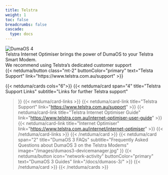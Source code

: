 ```yaml
---
title: Telstra
weight: 1
toc: false
breadcrumbs: false
cascade:
  type: docs
---
```


<div class="flex gap-8 mt-4 mb-16">
  <div class="flex-1 basis-1/5 bg-telstra">
    <img src="/images/telstra-render.png" class="m-0 " alt="DumaOS 4">
  </div>
  <div class="flex-1 flex flex-col gap-2">
    <div>Telstra Internet Optimiser brings the power of DumaOS to your Telstra Smart Modem.</div>
    <div>We recommend using Telstra’s dedicated customer support</div>
    {{< netduma/button class="mt-2" buttonColor="primary" text="Telsta Support" link="https://www.telstra.com.au/support" >}}
  </div>
</div>

{{< netduma/cards cols="6">}}
  {{< netduma/card
    span="4"
    title="Telstra Support Links" 
    subtitle="Links for further Telstra support" 
  >}}
    {{< netduma/card-links >}}
      {{< netduma/card-link title="Telstra Support" link="https://www.telstra.com.au/support" >}}
      {{< netduma/card-link title="Telstra Internet Optimiser Guide" link="https://www.telstra.com.au/internet-optimiser-user-guide" >}}
      {{< netduma/card-link title="Internet Optimiser" link="https://www.telstra.com.au/internet/internet-optimiser" >}}
    {{< /netduma/card-links >}}
  {{< /netduma/card >}}
  {{< netduma/card
    span="2" 
    title="DumaOS 3 FAQs" 
    subtitle="Frequently Asked Questions about DumaOS 3 on the Telstra Modems" 
    image="/images/dumaos3-devicemanager.jpg"
  >}}
    {{< netduma/button icon="network-activity" buttonColor="primary" text="DumaOS 3 Guides" link="/docs/dumaos-3/" >}}
  {{< /netduma/card >}}
{{< /netduma/cards >}}